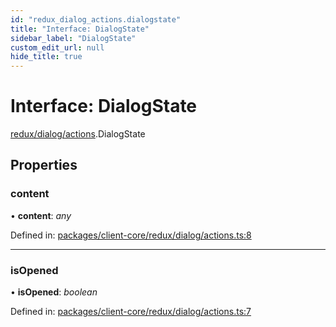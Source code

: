 ```yaml
---
id: "redux_dialog_actions.dialogstate"
title: "Interface: DialogState"
sidebar_label: "DialogState"
custom_edit_url: null
hide_title: true
---
```


# Interface: DialogState

[redux/dialog/actions](../modules/redux_dialog_actions.md).DialogState

## Properties

### content

• **content**: *any*

Defined in: [packages/client-core/redux/dialog/actions.ts:8](https://github.com/xr3ngine/xr3ngine/blob/66a84a950/packages/client-core/redux/dialog/actions.ts#L8)

___

### isOpened

• **isOpened**: *boolean*

Defined in: [packages/client-core/redux/dialog/actions.ts:7](https://github.com/xr3ngine/xr3ngine/blob/66a84a950/packages/client-core/redux/dialog/actions.ts#L7)
